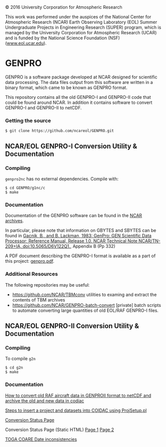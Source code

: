 © 2016 University Corporation for Atmospheric Research

This work was performed under the auspices of the National Center for
Atmospheric Research (NCAR) Earth Observing Laboratory (EOL) Summer
Undergraduate Projects in Engineering Research (SUPER) program, which is
managed by the University Corporation for Atmospheric Research (UCAR) and is
funded by the National Science Foundation (NSF) (www.eol.ucar.edu).

# GENPRO

GENPRO is a software package developed at NCAR designed for scientific data
processing. The data files output from this software are written in a
binary format, which came to be known as GENPRO format.

This repository contains all the old GENPRO-I and GENPRO-II code that could be
found around NCAR. In addition it contains software to convert GENPRO-I and
GENPRO-II to netCDF.


### Getting the source

```
$ git clone https://github.com/ncareol/GENPRO.git
```

## NCAR/EOL GENPRO-I Conversion Utility & Documentation

### Compiling

`genpro2nc` has no external dependencies. Compile with:

```
$ cd GENPRO/g1nc/c
$ make
```

### Documentation

Documentation of the GENPRO software can be found in the
[NCAR archives](https://opensky.ucar.edu/islandora/search/GENPRO?type=dismax).

In particular, please note that information on GBYTES and SBYTES can be found in [Gacnik, B., and B. Lackman, 1983: GenPro: GEN Scientific Data Processor; Reference Manual, Release 1.0. NCAR Technical Note NCAR/TN-209+IA, doi:10.5065/D6V122Q1.](https://opensky.ucar.edu/islandora/object/technotes%3A311), Appendix B (Pp 332) 

A PDF document describing the GENPRO-I format is available as a part of this
project: [genpro.pdf](https://ncareol.github.io/GENPRO/files/genpro.pdf).

### Additional Resources

The following repositories may be useful:

* https://github.com/NCAR/TBMconv utilities to examing and extract the contents of TBM archives
* https://github.com/NCAR/GENPRO-batch-convert [private] batch scripts to automate converting large quantities of old EOL/RAF GENPRO-I files.

## NCAR/EOL GENPRO-II Conversion Utility & Documentation

### Compiling

To compile `g2n` 

```
$ cd g2n
$ make
```

### Documentation

[How to convert old RAF aircraft data in GENPROII format to netCDF and archive the old and new data in codiac](http://htmlpreview.github.io/?https://github.com/ncareol/GENPRO/blob/master/g2n/doc/how_to_g2n.html)

[Steps to insert a project and datasets into COIDAC using ProjSetup.pl](http://htmlpreview.github.io/?https://github.com/ncareol/GENPRO/blob/master/g2n/doc/how_to_ProjSetup.html)

[Conversion Status Page](http://htmlpreview.github.io/?https://github.com/ncareol/GENPRO/blob/master/g2n/doc/Conv_Table.xls)

Conversion Status Page (Static HTML) 
[Page 1](http://htmlpreview.github.io/?https://github.com/ncareol/GENPRO/blob/master/g2n/doc/ar.html)
[Page 2](http://htmlpreview.github.io/?https://github.com/ncareol/GENPRO/blob/master/g2n/doc/ar2.html)

[TOGA COARE Date inconsistencies](http://htmlpreview.github.io/?http://dmg.eol.ucar.edu/projects/toga_coare/date_problem.html)
